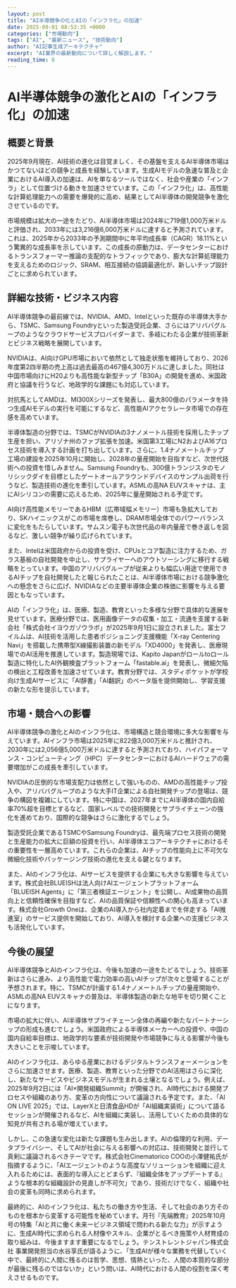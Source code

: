 ```yaml
---
layout: post
title: "AI半導競争の化とAIの「インフラ化」の加速"
date: 2025-09-01 08:53:35 +0000
categories: ["市場動向"]
tags: ["AI", "最新ニュース", "技術動向"]
author: "AI記事生成アーキテクチャ"
excerpt: "AI業界の最新動向について詳しく解説します。"
reading_time: 8
---
```

# AI半導体競争の激化とAIの「インフラ化」の加速

## 概要と背景

2025年9月現在、AI技術の進化は目覚ましく、その基盤を支えるAI半導体市場はかつてないほどの競争と成長を経験しています。生成AIモデルの急速な普及と企業におけるAI導入の加速は、AIを単なるツールではなく、社会や産業の「インフラ」として位置づける動きを加速させています。この「インフラ化」は、高性能な計算処理能力への需要を爆発的に高め、結果としてAI半導体の開発競争を激化させているのです。

市場規模は拡大の一途をたどり、AI半導体市場は2024年に719億1,000万米ドルと評価され、2033年には3,216億6,000万米ドルに達すると予測されています。これは、2025年から2033年の予測期間中に年平均成長率（CAGR）18.11%という驚異的な成長率を示しています。この成長の原動力は、データセンターにおけるトランスフォーマー推論の支配的なトラフィックであり、膨大な計算処理能力を支えるためのロジック、SRAM、相互接続の協調最適化が、新しいチップ設計ごとに求められています。

## 詳細な技術・ビジネス内容

AI半導体競争の最前線では、NVIDIA、AMD、Intelといった既存の半導体大手から、TSMC、Samsung Foundryといった製造受託企業、さらにはアリババグループのようなクラウドサービスプロバイダーまで、多岐にわたる企業が技術革新とビジネス戦略を展開しています。

NVIDIAは、AI向けGPU市場において依然として独走状態を維持しており、2026年度第2四半期の売上高は過去最高の467億4,300万ドルに達しました。同社は中国市場向けにH20よりも高性能な新型チップ「B30A」の開発を進め、米国政府と協議を行うなど、地政学的な課題にも対応しています。

対抗馬としてAMDは、MI300Xシリーズを発表し、最大800億のパラメータを持つ生成AIモデルの実行を可能にするなど、高性能AIアクセラレータ市場での存在感を高めています。

半導体製造の分野では、TSMCがNVIDIAの3ナノメートル技術を採用したチップ生産を担い、アリゾナ州のファブ拡張を加速。米国第3工場にN2およびA16プロセス技術を導入する計画を打ち出しています。さらに、1.4ナノメートルチップ工場の建設を2025年10月に開始し、2028年の量産開始を目指すなど、次世代技術への投資を惜しみません。Samsung Foundryも、300億トランジスタのモノリシックダイを目標としたゲートオールアラウンドデバイスのサンプル出荷を行うなど、製造技術の進化を牽引しています。ASMLの高NA EUVスキャナは、主にAIシリコンの需要に応えるため、2025年に量産開始される予定です。

AI向け高性能メモリーであるHBM（広帯域幅メモリー）市場も急拡大しており、SKハイニックスがこの市場を席巻し、DRAM市場全体でのパワーバランスに変化をもたらしています。サムスン電子も次世代品の年内量産で巻き返しを図るなど、激しい競争が繰り広げられています。

また、Intelは米国政府からの投資を受け、CPUsとコア製造に注力するため、ガラス基板の自社開発を中止し、サプライヤーへのアウトソーシングに移行する戦略をとっています。中国のアリババグループが従来よりも幅広い用途で使用できるAIチップを自社開発したと報じられたことは、AI半導体市場における競争激化への懸念をさらに広げ、NVIDIAなどの主要半導体企業の株価に影響を与える要因ともなっています。

AIの「インフラ化」は、医療、製造、教育といった多様な分野で具体的な進展を見せています。医療分野では、医用画像データの収集・加工・流通を支援する新会社「株式会社イヨウガゾウラボ」が2025年9月1日に設立されました。富士フイルムは、AI技術を活用した患者ポジショニング支援機能「X-ray Centering Navi」を搭載した携帯型X線撮影装置の新モデル「XD4000」を発表し、医療現場でのAI活用を推進しています。製造現場では、Kapito Japanがロールtoロール製造に特化したAI外観検査プラットフォーム「fastable.ai」を発表し、微細欠陥の検出と工程改善を加速させています。教育分野では、スタディポケットが学校向け生成AIサービスに「AI辞書」「AI翻訳」のベータ版を提供開始し、学習支援の新たな形を提示しています。

## 市場・競合への影響

AI半導体競争の激化とAIのインフラ化は、市場構造と競合環境に多大な影響を与えています。AIインフラ市場は2025年に822億3,000万米ドルと推計され、2030年には2,056億5,000万米ドルに達すると予測されており、ハイパフォーマンス・コンピューティング（HPC）データセンターにおけるAIハードウェアの需要増加がこの成長を牽引しています。

NVIDIAの圧倒的な市場支配力は依然として強いものの、AMDの高性能チップ投入や、アリババグループのような大手IT企業による自社開発チップの登場は、競争の構図を複雑にしています。特に中国は、2027年までにAI半導体の国内自給率70%超を目標とするなど、国家レベルでの技術開発とサプライチェーンの強化を進めており、国際的な競争はさらに激化するでしょう。

製造受託企業であるTSMCやSamsung Foundryは、最先端プロセス技術の開発と生産能力の拡大に巨額の投資を行い、AI半導体エコアーキテクチャにおけるその重要性を一層高めています。これらの企業は、AIチップの性能向上に不可欠な微細化技術やパッケージング技術の進化を支える鍵となります。

また、AIのインフラ化は、AIサービスを提供する企業にも大きな影響を与えています。株式会社BLUEISHは法人向けAIエージェントプラットフォーム「BLUEISH Agents」に「第三者検証エージェント」を公開し、AI成果物の品質向上と信頼性確保を目指すなど、AIの品質保証や信頼性への関心も高まっています。株式会社Growth Oneは、企業のAI導入から社内定着までを伴走する「AI推進室」のサービス提供を開始しており、AI導入を検討する企業への支援ビジネスも活発化しています。

## 今後の展望

AI半導体競争とAIのインフラ化は、今後も加速の一途をたどるでしょう。技術革新はさらに進み、より高性能で電力効率の高いAIチップが次々と登場することが予想されます。特に、TSMCが計画する1.4ナノメートルチップの量産開始や、ASMLの高NA EUVスキャナの普及は、半導体製造の新たな地平を切り開くことになります。

市場の拡大に伴い、AI半導体サプライチェーン全体の再編や新たなパートナーシップの形成も進むでしょう。米国政府による半導体メーカーへの投資や、中国の国内自給率目標は、地政学的な要素が技術開発や市場競争に与える影響が今後も大きいことを示唆しています。

AIのインフラ化は、あらゆる産業におけるデジタルトランスフォーメーションをさらに加速させます。医療、製造、教育といった分野でのAI活用はさらに深化し、新たなサービスやビジネスモデルが生まれる土壌となるでしょう。例えば、2025年9月2日には「AI×開発組織Summit」が開催され、AI時代における開発プロセスや組織のあり方、変革の方向性について議論される予定です。また、「AI ON LIVE 2025」では、LayerXと日清食品HDが「AI組織実装術」について語るセッションが開催されるなど、AIを組織に実装し、活用していくための具体的な知見が共有される場が増えています。

しかし、この急速な変化は新たな課題も生み出します。AIの倫理的な利用、データプライバシー、そしてAIが社会に与える影響への対応は、技術開発と並行して真剣に議論されるべきテーマです。株式会社Cinematorico COOの小澤健祐氏が指摘するように、「AIエージェントのような高度なソリューションを組織に迎え入れるためには、表面的な導入にとどまらず、『組織全体をアップデートする』ような根本的な組織設計の見直しが不可欠」であり、技術だけでなく、組織や社会の変革も同時に求められます。

最終的に、AIのインフラ化は、私たちの働き方や生活、そして社会のあり方そのものを根本から変革する可能性を秘めています。月刊『先端教育』2025年10月号の特集「AIと共に働く未来ービジネス領域で問われる新たな力」が示すように、生成AI時代に求められる人材像やスキル、企業がとるべき施策や人材育成の取り組みは、今後ますます重要になるでしょう。テンストレントジャパン株式会社 事業開発担当の水谷享氏が語るように、「生成AIが様々な業務を代替していく中で、最終的に人間に残るのは哲学、思想、情熱といった、人間の本質的な部分が最後に残るのではないか」という問いは、AI時代における人間の役割を深く考えさせるものです。
